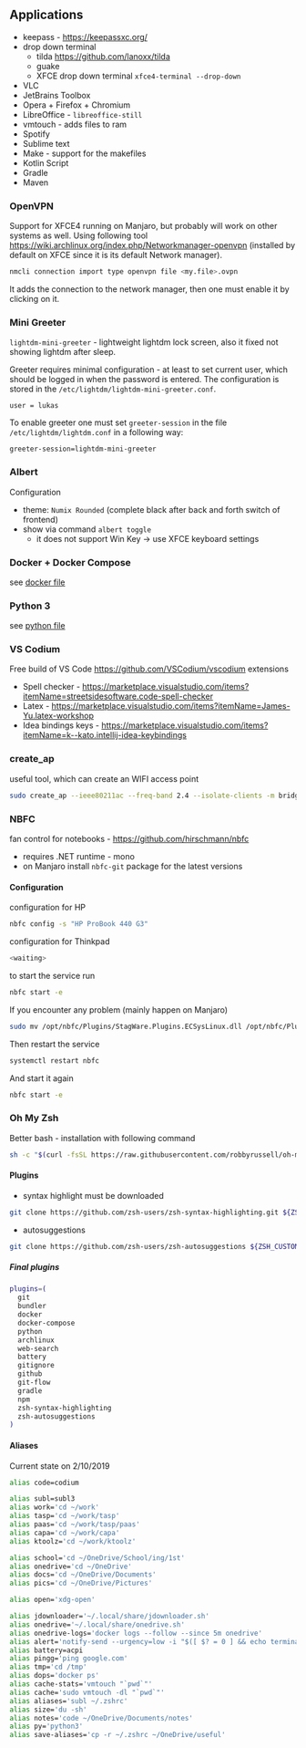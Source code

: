 ## Applications
* keepass - https://keepassxc.org/
* drop down terminal 
  * tilda  https://github.com/lanoxx/tilda
  * guake
  * XFCE drop down terminal `xfce4-terminal --drop-down`
* VLC
* JetBrains Toolbox
* Opera + Firefox + Chromium
* LibreOffice - `libreoffice-still`
* vmtouch - adds files to ram
* Spotify
* Sublime text
* Make - support for the makefiles
* Kotlin Script
* Gradle
* Maven

### OpenVPN
Support for XFCE4 running on Manjaro, but probably will work on other systems as well. Using following tool https://wiki.archlinux.org/index.php/Networkmanager-openvpn (installed by default on XFCE since it is its default Network manager).
```bash
nmcli connection import type openvpn file <my.file>.ovpn
```

It adds the connection to the network manager, then one must enable it by clicking on it.

### Mini Greeter
`lightdm-mini-greeter` - lightweight lightdm lock screen, also it fixed not showing lightdm after sleep.

Greeter requires minimal configuration - at least to set current user, which should be logged in when the password is entered.
The configuration is stored in the `/etc/lightdm/lightdm-mini-greeter.conf`.
```
user = lukas
```

To enable greeter one must set `greeter-session` in the file `/etc/lightdm/lightdm.conf` in a following way:
```
greeter-session=lightdm-mini-greeter
```


### Albert
Configuration
* theme: `Numix Rounded` (complete black after back and forth switch of frontend)
* show via command `albert toggle`
  * it does not support Win Key -> use XFCE keyboard settings

### Docker + Docker Compose
see [docker file](docker.md)

### Python 3
see [python file](python.md)

### VS Codium
Free build of VS Code https://github.com/VSCodium/vscodium
extensions
* Spell checker - https://marketplace.visualstudio.com/items?itemName=streetsidesoftware.code-spell-checker
* Latex - https://marketplace.visualstudio.com/items?itemName=James-Yu.latex-workshop
* Idea bindings keys - https://marketplace.visualstudio.com/items?itemName=k--kato.intellij-idea-keybindings

### create_ap
useful tool, which can create an WIFI access point 
```bash
sudo create_ap --ieee80211ac --freq-band 2.4 --isolate-clients -m bridge wlp2s0 enp1s0 SharedHpWifi HelloStranger!
```

### NBFC
fan control for notebooks - https://github.com/hirschmann/nbfc
* requires .NET runtime - mono
* on Manjaro install `nbfc-git` package for the latest versions

#### Configuration
configuration for HP
```bash
nbfc config -s "HP ProBook 440 G3"
```
configuration for Thinkpad
```bash
<waiting>
```

to start the service run 
```bash
nbfc start -e
```

If you encounter any problem (mainly happen on Manjaro)
```bash
sudo mv /opt/nbfc/Plugins/StagWare.Plugins.ECSysLinux.dll /opt/nbfc/Plugins/StagWare.Plugins.ECSysLinux.dll.old
```
Then restart the service
```bash
systemctl restart nbfc
```
And start it again
```bash
nbfc start -e
```


### Oh My Zsh
Better bash - installation with following command
```bash
sh -c "$(curl -fsSL https://raw.githubusercontent.com/robbyrussell/oh-my-zsh/master/tools/install.sh)"
```

#### Plugins
* syntax highlight must be downloaded
```bash
git clone https://github.com/zsh-users/zsh-syntax-highlighting.git ${ZSH_CUSTOM:-~/.oh-my-zsh/custom}/plugins/zsh-syntax-highlighting
```
* autosuggestions
```bash
git clone https://github.com/zsh-users/zsh-autosuggestions ${ZSH_CUSTOM:-~/.oh-my-zsh/custom}/plugins/zsh-autosuggestions
```

##### Final plugins
```bash
plugins=(
  git
  bundler
  docker
  docker-compose
  python
  archlinux
  web-search
  battery
  gitignore
  github
  git-flow
  gradle
  npm
  zsh-syntax-highlighting
  zsh-autosuggestions
)
```

#### Aliases
Current state on 2/10/2019
```bash
alias code=codium

alias subl=subl3
alias work='cd ~/work'
alias tasp='cd ~/work/tasp'
alias paas='cd ~/work/tasp/paas'
alias capa='cd ~/work/capa'
alias ktoolz='cd ~/work/ktoolz'

alias school='cd ~/OneDrive/School/ing/1st'
alias onedrive='cd ~/OneDrive'
alias docs='cd ~/OneDrive/Documents'
alias pics='cd ~/OneDrive/Pictures'

alias open='xdg-open'

alias jdownloader='~/.local/share/jdownloader.sh'
alias onedrive='~/.local/share/onedrive.sh'
alias onedrive-logs='docker logs --follow --since 5m onedrive'
alias alert='notify-send --urgency=low -i "$([ $? = 0 ] && echo terminal || echo error)" "$(history|tail -n1|sed -e '\''s/^\s*[0-9]\+\s*//;s/[;&|]\s*alert$//'\'')"'
alias battery=acpi
alias pingg='ping google.com'
alias tmp='cd /tmp'
alias dops='docker ps'
alias cache-stats='vmtouch "`pwd`"'
alias cache='sudo vmtouch -dl "`pwd`"'
alias aliases='subl ~/.zshrc'
alias size='du -sh'
alias notes='code ~/OneDrive/Documents/notes'
alias py='python3'
alias save-aliases='cp -r ~/.zshrc ~/OneDrive/useful'
```